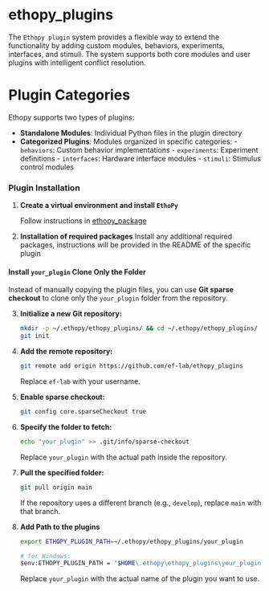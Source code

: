 # ethopy_plugins

The `Ethopy plugin` system provides a flexible way to extend the functionality by adding custom modules, behaviors, experiments, interfaces, and stimuli. The system supports both core modules and user plugins with intelligent conflict resolution.

# Plugin Categories

Ethopy supports two types of plugins:

- **Standalone Modules**: Individual Python files in the plugin directory
- **Categorized Plugins**: Modules organized in specific categories:
  \- `behaviors`: Custom behavior implementations
  \- `experiments`: Experiment definitions
  \- `interfaces`: Hardware interface modules
  \- `stimuli`: Stimulus control modules

### Plugin Installation

1. **Create a virtual environment and install `EthoPy`**

   Follow instructions in [ethopy_package](https://ef-lab.github.io/ethopy_package/getting_started/#setting-up-a-virtual-environment)

2. **Installation of required packages**
   Install any additional required packages, instructions will be provided in the README of the specific plugin 

#### Install `your_plugin` Clone Only the  Folder
Instead of manually copying the plugin files, you can use **Git sparse checkout** to clone only the `your_plugin` folder from the repository.

3. **Initialize a new Git repository:**
   ```bash
   mkdir -p ~/.ethopy/ethopy_plugins/ && cd ~/.ethopy/ethopy_plugins/
   git init
   ```

4. **Add the remote repository:**
   ```bash
   git remote add origin https://github.com/ef-lab/ethopy_plugins
   ```
   Replace `ef-lab` with your username.

5. **Enable sparse checkout:**
   ```bash
   git config core.sparseCheckout true
   ```

6. **Specify the folder to fetch:**
   ```bash
   echo "your_plugin" >> .git/info/sparse-checkout
   ```
   Replace `your_plugin` with the actual path inside the repository.

7. **Pull the specified folder:**
   ```bash
   git pull origin main
   ```
   If the repository uses a different branch (e.g., `develop`), replace `main` with that branch.

8. **Add Path to the plugins**
   ```bash
   export ETHOPY_PLUGIN_PATH=~/.ethopy/ethopy_plugins/your_plugin

   # for Windows:
   $env:ETHOPY_PLUGIN_PATH = "$HOME\.ethopy\ethopy_plugins\your_plugin"
   ```
   Replace `your_plugin` with the actual name of the plugin you want to use.




